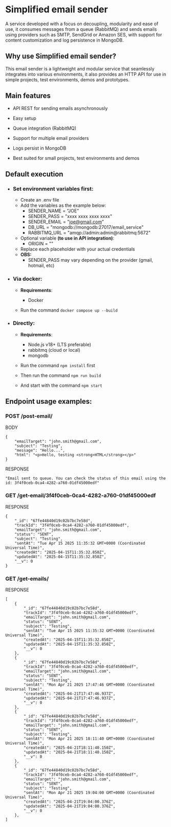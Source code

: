 # Simplified email sender

A service developed with a focus on decoupling, modularity and ease of use, it consumes messages from a queue (RabbitMQ) and sends emails using providers such as SMTP, SendGrid or Amazon SES, with support for content customization and log persistence in MongoDB.

## Why use Simplified email sender?
This email sender is a lightweight and modular service that seamlessly integrates into various environments, it also provides an HTTP API for use in simple projects, test environments, demos and prototypes.

## Main features

- API REST for sending emails asynchronously

- Easy setup

- Queue integration (RabbitMQ)

- Support for multiple email providers

- Logs persist in MongoDB

- Best suited for small projects, test environments and demos

## Default execution

- ### Set environment variables first:
  - Create an .env file
  - Add the variables as the example below:
    - SENDER_NAME = "JOE"
    - SENDER_PASS = "xxxx xxxx xxxx xxxx"
    - SENDER_EMAIL = "joe@gmail.com"
    - DB_URL = "mongodb://mongodb:27017/email_service"
    - RABBITMQ_URL = "amqp://admin:admin@rabbitmq:5672"
  - Optional variable **(to use in API integration)**:
    - ORIGIN = ""
  - Replace each placeholder with your actual credentials
  - **OBS:**
    - SENDER_PASS may vary depending on the provider (gmail, hotmail, etc)

- ### Via docker:
  - **Requirements**:
    - Docker

  - Run the command ```docker compose up --build```
- ### Directly:
  - **Requirements**:
    - Node.js v18+ (LTS preferable)
    - rabbitmq (cloud or local)
    - mongodb

  - Run the command ```npm install``` first
  - Then run the command ```npm run build```
  - And start with the command ```npm start```

## Endpoint usage examples:

### POST /post-email/
BODY
```
{
    "emailTarget": "john.smith@gmail.com",
    "subject": "Testing",
    "message": "Hello...",
    "html": "<p>Hello, testing <strong>HTML</strong></p>"
}
```
RESPONSE
```
"Email sent to queue. You can check the status of this email using the id: 3f4f0ceb-0ca4-4282-a760-01df45000edf"
```

### GET /get-email/3f4f0ceb-0ca4-4282-a760-01df45000edf
RESPONSE
```
{
    "_id": "67fe44840d19c02b7bc7e58d",
    "trackId": "3f4f0ceb-0ca4-4282-a760-01df45000edf",
    "emailTarget": "john.smith@gmail.com",
    "status": "SENT",
    "subject": "Testing",
    "sentAt": "Tue Apr 15 2025 11:35:32 GMT+0000 (Coordinated Universal Time)",
    "createdAt": "2025-04-15T11:35:32.850Z",
    "updatedAt": "2025-04-15T11:35:32.850Z",
    "__v": 0
}
```

### GET /get-emails/
RESPONSE
```
[
    {
        "_id": "67fe44840d19c02b7bc7e58d",
        "trackId": "3f4f0ceb-0ca4-4282-a760-01df45000edf",
        "emailTarget": "john.smith@gmail.com",
        "status": "SENT",
        "subject": "Testing",
        "sentAt": "Tue Apr 15 2025 11:35:32 GMT+0000 (Coordinated Universal Time)",
        "createdAt": "2025-04-15T11:35:32.850Z",
        "updatedAt": "2025-04-15T11:35:32.850Z",
        "__v": 0
    },
    {
        "_id": "67fe44840d19c02b7bc7e58d",
        "trackId": "3f4f0ceb-0ca4-4282-a760-01df45000edf",
        "emailTarget": "john.smith@gmail.com",
        "status": "SENT",
        "subject": "Testing",
        "sentAt": "Mon Apr 21 2025 17:47:46 GMT+0000 (Coordinated Universal Time)",
        "createdAt": "2025-04-21T17:47:46.937Z",
        "updatedAt": "2025-04-21T17:47:46.937Z",
        "__v": 0
    },
    {
        "_id": "67fe44840d19c02b7bc7e58d",
        "trackId": "3f4f0ceb-0ca4-4282-a760-01df45000edf",
        "emailTarget": "john.smith@gmail.com",
        "status": "SENT",
        "subject": "Testing",
        "sentAt": "Mon Apr 21 2025 18:11:40 GMT+0000 (Coordinated Universal Time)",
        "createdAt": "2025-04-21T18:11:40.150Z",
        "updatedAt": "2025-04-21T18:11:40.150Z",
        "__v": 0
    },
    {
        "_id": "67fe44840d19c02b7bc7e58d",
        "trackId": "3f4f0ceb-0ca4-4282-a760-01df45000edf",
        "emailTarget": "john.smith@gmail.com",
        "status": "SENT",
        "subject": "Testing",
        "sentAt": "Mon Apr 21 2025 19:04:00 GMT+0000 (Coordinated Universal Time)",
        "createdAt": "2025-04-21T19:04:00.376Z",
        "updatedAt": "2025-04-21T19:04:00.376Z",
        "__v": 0
    },
]
```
